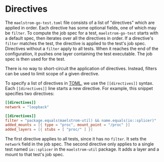 # Directives

The `maelstrom-go-test.toml` file consists of a list of "directives" which are
applied in order. Each directive has some optional fields, one of which may be
`filter`. To compute the job spec for a test, `maelstrom-go-test` starts with a
default spec, then iterates over all the directives in order. If a directive's
`filter` matches the test, the directive is applied to the test's job spec.
Directives without a `filter` apply to all tests. When it reaches the end of
the configuration, it pushes one layer containing the test
executable. The job spec is then used for the test.

There is no way to short-circuit the application of directives. Instead,
filters can be used to limit scope of a given directive.

To specify a list of directives in [TOML](https://toml.io/en/), we use the
`[[directives]]` syntax. Each `[[directives]]` line starts a new directive. For
example, this snippet specifies two directives:

```toml
[[directives]]
network = "loopback"

[[directives]]
filter = "package.equals(maelstrom-util) && name.equals(io::splicer)"
added_mounts = [{ type = "proc", mount_point = "/proc" }]
added_layers = [{ stubs = [ "proc/" ] }]
```

The first directive applies to all tests, since it has no `filter`. It sets the
`network` field in the job spec. The second directive only applies to a single
test named `io::splicer` in the `maelstrom-util` package. It adds a layer and a
mount to that test's job spec.
